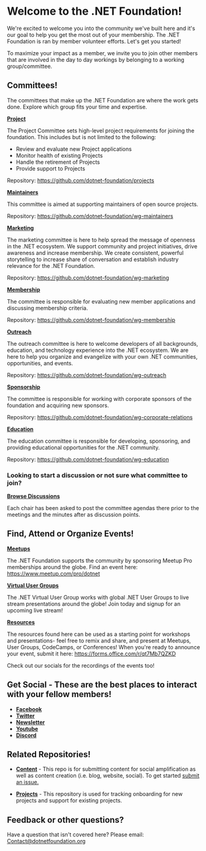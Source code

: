 # Welcome to the .NET Foundation! 

We're excited to welcome you into the community we've built here and it's our goal to help you get the most out of your membership. The .NET Foundation is ran by member volunteer efforts.  Let's get you started! 

To maximize your impact as a member, we invite you to join other members that are involved in the day to day workings by belonging to a working group/committee.

## Committees!

The committees that make up the .NET Foundation are where the work gets done.  Explore which group fits your time and expertise.

[__Project__](https://github.com/dotnet-foundation/projects#readme)

The Project Committee sets high-level project requirements for joining the foundation. This includes but is not limited to the following:
* Review and evaluate new Project applications
* Monitor health of existing Projects
* Handle the retirement of Projects
* Provide support to Projects

Repository: https://github.com/dotnet-foundation/projects

[__Maintainers__](https://github.com/dotnet-foundation/wg-maintainers)


This committee is aimed at supporting maintainers of open source projects.

Repository: https://github.com/dotnet-foundation/wg-maintainers


[__Marketing__](https://github.com/dotnet-foundation/wg-marketing#readme)

The marketing committee is here to help spread the message of openness in the .NET ecosystem. We support community and project initiatives, drive awareness and increase membership. We create consistent, powerful storytelling to increase share of conversation and establish industry relevance for the .NET Foundation.

Repository: https://github.com/dotnet-foundation/wg-marketing

[__Membership__](https://github.com/dotnet-foundation/wg-membership#readme)

The committee is responsible for evaluating new member applications and discussing membership criteria. 

Repository: https://github.com/dotnet-foundation/wg-membership

[__Outreach__](https://github.com/dotnet-foundation/wg-outreach#readme)

The outreach committee is here to welcome developers of all backgrounds, education, and technology experience into the .NET ecosystem. We are here to help you organize and evangelize with your own .NET communities, opportunities, and events. 

Repository: https://github.com/dotnet-foundation/wg-outreach

[__Sponsorship__](https://github.com/dotnet-foundation/wg-corporate-relations#readme)

The committee is responsible for working with corporate sponsors of the foundation and acquiring new sponsors.

Repository: https://github.com/dotnet-foundation/wg-corporate-relations

[__Education__](https://github.com/dotnet-foundation/wg-education#readme)

The education committee is responsible for developing, sponsoring, and providing educational opportunities for the .NET community.

Repository: https://github.com/dotnet-foundation/wg-education


### Looking to start a discussion or not sure what committee to join? 
[__Browse Discussions__](https://github.com/dotnet-foundation/Home/discussions)

Each chair has been asked to post the committee agendas there prior to the meetings and the minutes after as discussion points. 




## Find, Attend or Organize Events!

[__Meetups__](https://dotnetfoundation.org/community/meetups)

 The .NET Foundation supports the community by sponsoring Meetup Pro memberships around the globe. 
 Find an event here: https://www.meetup.com/pro/dotnet

[__Virtual User Groups__](https://www.meetup.com/dotnet-virtual-user-group/)

The .NET Virtual User Group works with global .NET User Groups to live stream presentations around the globe! Join today and signup for an upcoming live stream!
 
[__Resources__](https://dotnetfoundation.org/community/resources)

 The resources found here can be used as a starting point for workshops and presentations- feel free to remix and share, and present at Meetups, User Groups, CodeCamps, or Conferences! When you're ready to announce your event, submit it here: https://forms.office.com/r/qt7Mb7QZKD

Check out our socials for the recordings of the events too! 

## Get Social -  These are the best places to interact with your fellow members!

* [__Facebook__](https://www.facebook.com/dotnetfoundation/) 
* [__Twitter__](https://twitter.com/dotnetfdn) 
* [__Newsletter__](https://dotnetfoundation.us12.list-manage.com/subscribe?u=9d9421a5cbd70d03dc69dc918&id=0d416ef7e3)
* [__Youtube__](https://www.youtube.com/c/NETFoundation)
* [__Discord__](https://discord.gg/EFPgKwyFqF)




## Related Repositories!

* [__Content__](https://github.com/dotnet-foundation/content) - This repo is for submitting content for social amplification as well as content creation (i.e. blog, website, social). To get started [submit an issue.](https://github.com/dotnet-foundation/content/issues/new/choose) 

* [__Projects__](https://github.com/dotnet-foundation/projects) - This repository is used for tracking onboarding for new projects and support for existing projects.



## Feedback or other questions?

Have a question that isn't covered here?
Please email: Contact@dotnetfoundation.org



